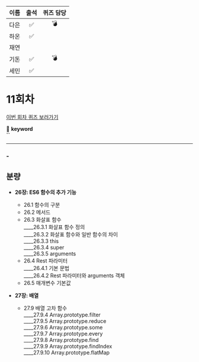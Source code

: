 |이름|출석|퀴즈 담당|
|:--:|:--:|:--:|
|다은|✅|💣|
|하온|✅||
|재연|||
|기돈|✅|💣|
|세민|✅||

# 11회차
<a href="https://github.com/ooheunda/how-to-enjoy/issues/11">이번 회차 퀴즈 보러가기</a>  

📌 **keyword**  
    **``**
<hr> 

### - 
  

## 분량

- **26장: ES6 함수의 추가 기능**
  - 26.1 함수의 구분
  - 26.2 메서드
  - 26.3 화살표 함수  
    ____26.3.1 화살표 함수 정의  
    ____26.3.2 화살표 함수와 일반 함수의 차이  
    ____26.3.3 this  
    ____26.3.4 super  
    ____26.3.5 arguments  
  - 26.4 Rest 파라미터  
    ____26.4.1 기본 문법  
    ____26.4.2 Rest 파라미터와 arguments 객체  
  - 26.5 매개변수 기본값
 
- **27장: 배열**
  - 27.9 배열 고차 함수  
    ____27.9.4 Array.prototype.filter  
    ____27.9.5 Array.prototype.reduce  
    ____27.9.6 Array.prototype.some  
    ____27.9.7 Array.prototype.every  
    ____27.9.8 Array.prototype.find  
    ____27.9.9 Array.prototype.findIndex  
    ____27.9.10 Array.prototype.flatMap  


